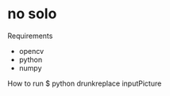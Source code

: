 no solo
========
Requirements
* opencv
* python
* numpy

How to run 
$ python drunkreplace inputPicture
